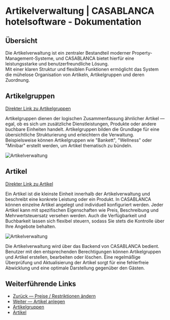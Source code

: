 # Artikelverwaltung | CASABLANCA hotelsoftware - Dokumentation

## Übersicht

Die Artikelverwaltung ist ein zentraler Bestandteil moderner Property-Management-Systeme, und CASABLANCA bietet hierfür eine leistungsstarke und benutzerfreundliche Lösung.  
Mit einer klaren Struktur und flexiblen Funktionen ermöglicht das System die mühelose Organisation von Artikeln, Artikelgruppen und deren Zuordnung.

## Artikelgruppen

[Direkter Link zu Artikelgruppen](https://docs.casablanca.at/desktop/articles/#artikelgruppen)

Artikelgruppen dienen der logischen Zusammenfassung ähnlicher Artikel — egal, ob es sich um zusätzliche Dienstleistungen, Produkte oder andere buchbare Einheiten handelt. Artikelgruppen bilden die Grundlage für eine übersichtliche Strukturierung und erleichtern die Verwaltung. Beispielsweise können Artikelgruppen wie "Bankett", "Wellness" oder "Minibar" erstellt werden, um Artikel thematisch zu bündeln.  

![Artikelverwaltung](https://docs.casablanca.at/assets/images/artikelgruppen-e9ef2daf5b49e3aff0d60d4bcf5a299d.png "Artikelgruppen - Übersicht")

## Artikel

[Direkter Link zu Artikel](https://docs.casablanca.at/desktop/articles/#artikel)

Ein Artikel ist die kleinste Einheit innerhalb der Artikelverwaltung und beschreibt eine konkrete Leistung oder ein Produkt. In CASABLANCA können einzelne Artikel angelegt und individuell konfiguriert werden. Jeder Artikel kann mit spezifischen Eigenschaften wie Preis, Beschreibung und Mehrwertsteuersatz versehen werden. Auch die Verfügbarkeit und Buchbarkeit lassen sich flexibel steuern, sodass Sie stets die Kontrolle über Ihre Angebote behalten.  

![Artikelverwaltung](https://docs.casablanca.at/assets/images/artikel_uebersicht-0ce78e3fb14991ffc170d46d949b4640.png "Artikel - Übersicht")

Die Artikelverwaltung wird über das Backend von CASABLANCA bedient. Benutzer mit den entsprechenden Berechtigungen können Artikelgruppen und Artikel erstellen, bearbeiten oder löschen. Eine regelmäßige Überprüfung und Aktualisierung der Artikel sorgt für eine fehlerfreie Abwicklung und eine optimale Darstellung gegenüber den Gästen.

## Weiterführende Links

* [Zurück — Preise / Restriktionen ändern](https://docs.casablanca.at/desktop/raten/preiskalender/restrictions)
* [Weiter — Artikel anlegen](https://docs.casablanca.at/desktop/articles/articles_groups)
* [Artikelgruppen](https://docs.casablanca.at/desktop/articles/#artikelgruppen)
* [Artikel](https://docs.casablanca.at/desktop/articles/#artikel)